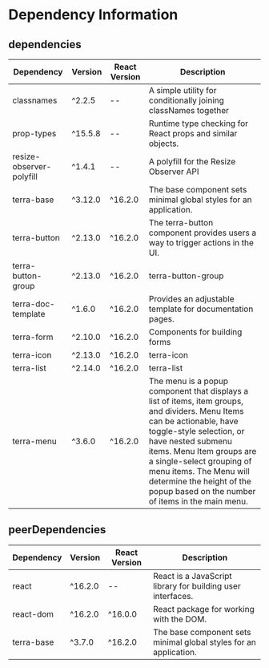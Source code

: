 # Dependency Information

## dependencies
| Dependency | Version | React Version | Description |
|-|-|-|-|
| classnames | ^2.2.5 | -- | A simple utility for conditionally joining classNames together |
| prop-types | ^15.5.8 | -- | Runtime type checking for React props and similar objects. |
| resize-observer-polyfill | ^1.4.1 | -- | A polyfill for the Resize Observer API |
| terra-base | ^3.12.0 | ^16.2.0 | The base component sets minimal global styles for an application. |
| terra-button | ^2.13.0 | ^16.2.0 | The terra-button component provides users a way to trigger actions in the UI. |
| terra-button-group | ^2.13.0 | ^16.2.0 | terra-button-group |
| terra-doc-template | ^1.6.0 | ^16.2.0 | Provides an adjustable template for documentation pages. |
| terra-form | ^2.10.0 | ^16.2.0 | Components for building forms |
| terra-icon | ^2.13.0 | ^16.2.0 | terra-icon |
| terra-list | ^2.14.0 | ^16.2.0 | terra-list |
| terra-menu | ^3.6.0 | ^16.2.0 | The menu is a popup component that displays a list of items, item groups, and dividers. Menu Items can be actionable, have toggle-style selection, or have nested submenu items. Menu Item groups are a single-select grouping of menu items. The Menu will determine the height of the popup based on the number of items in the main menu. |

## peerDependencies
| Dependency | Version | React Version | Description |
|-|-|-|-|
| react | ^16.2.0 | -- | React is a JavaScript library for building user interfaces. |
| react-dom | ^16.2.0 | ^16.0.0 | React package for working with the DOM. |
| terra-base | ^3.7.0 | ^16.2.0 | The base component sets minimal global styles for an application. |
